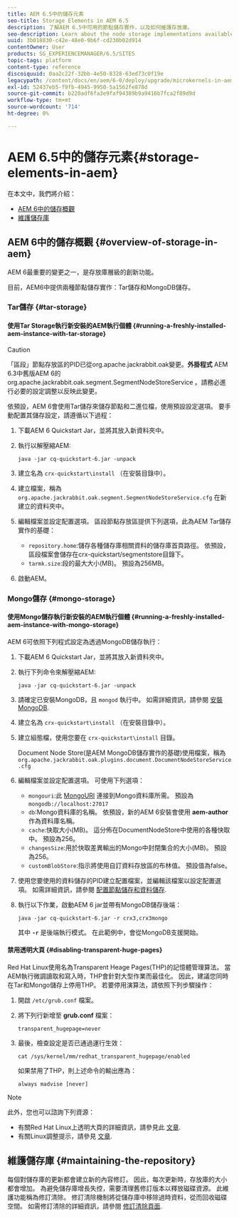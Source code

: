 ```yaml
---
title: AEM 6.5中的儲存元素
seo-title: Storage Elements in AEM 6.5
description: 了解AEM 6.5中可用的節點儲存實作，以及如何維護存放庫。
seo-description: Learn about the node storage implementations available in AEM 6.5 and how to maintain the repository.
uuid: 3b018830-c42e-48e0-9b6f-cd230b02d914
contentOwner: User
products: SG_EXPERIENCEMANAGER/6.5/SITES
topic-tags: platform
content-type: reference
discoiquuid: 0aa2c22f-32bb-4e50-8328-63ed73c0f19e
legacypath: /content/docs/en/aem/6-0/deploy/upgrade/microkernels-in-aem-6-0
exl-id: 52437eb5-f9fb-4945-9950-5a1562fe878d
source-git-commit: b220adf6fa3e9faf94389b9a9416b7fca2f89d9d
workflow-type: tm+mt
source-wordcount: '714'
ht-degree: 0%

---
```


# AEM 6.5中的儲存元素{#storage-elements-in-aem}

在本文中，我們將介紹：

* [AEM 6中的儲存概觀](/help/sites-deploying/storage-elements-in-aem-6.md#overview-of-storage-in-aem)
* [維護儲存庫](/help/sites-deploying/storage-elements-in-aem-6.md#maintaining-the-repository)

## AEM 6中的儲存概觀 {#overview-of-storage-in-aem}

AEM 6最重要的變更之一，是存放庫層級的創新功能。

目前，AEM6中提供兩種節點儲存實作：Tar儲存和MongoDB儲存。

### Tar儲存 {#tar-storage}

#### 使用Tar Storage執行新安裝的AEM執行個體 {#running-a-freshly-installed-aem-instance-with-tar-storage}

>[!CAUTION]
>
>「區段」節點存放區的PID已從org.apache.jackrabbit.oak變更。**外掛程式** AEM 6.3中舊版AEM 6的org.apache.jackrabbit.oak.segment.SegmentNodeStoreService 。請務必進行必要的設定調整以反映此變更。

依預設，AEM 6會使用Tar儲存來儲存節點和二進位檔，使用預設設定選項。 要手動配置其儲存設定，請遵循以下過程：

1. 下載AEM 6 Quickstart Jar，並將其放入新資料夾中。
1. 執行以解壓縮AEM:

   `java -jar cq-quickstart-6.jar -unpack`

1. 建立名為 `crx-quickstart\install` （在安裝目錄中）。

1. 建立檔案，稱為 `org.apache.jackrabbit.oak.segment.SegmentNodeStoreService.cfg` 在新建立的資料夾中。

1. 編輯檔案並設定配置選項。 區段節點存放區提供下列選項，此為AEM Tar儲存實作的基礎：

   * `repository.home`:儲存各種儲存庫相關資料的儲存庫首頁路徑。 依預設，區段檔案會儲存在crx-quickstart/segmentstore目錄下。
   * `tarmk.size`:段的最大大小(MB)。 預設為256MB。

1. 啟動AEM。

### Mongo儲存 {#mongo-storage}

#### 使用Mongo儲存執行新安裝的AEM執行個體 {#running-a-freshly-installed-aem-instance-with-mongo-storage}

AEM 6可依照下列程式設定為透過MongoDB儲存執行：

1. 下載AEM 6 Quickstart Jar，並將其放入新資料夾中。
1. 執行下列命令來解壓縮AEM:

   `java -jar cq-quickstart-6.jar -unpack`

1. 請確定已安裝MongoDB，且 `mongod` 執行中。 如需詳細資訊，請參閱 [安裝MongoDB](https://docs.mongodb.org/manual/installation/).
1. 建立名為 `crx-quickstart\install` （在安裝目錄中）。
1. 建立組態檔，使用您要在 `crx-quickstart\install` 目錄。

   Document Node Store(是AEM MongoDB儲存實作的基礎)使用檔案，稱為 `org.apache.jackrabbit.oak.plugins.document.DocumentNodeStoreService.cfg`

1. 編輯檔案並設定配置選項。 可使用下列選項：

   * `mongouri`:此 [MongoURI](https://docs.mongodb.org/manual/reference/connection-string/) 連接到Mongo資料庫所需。 預設為 `mongodb://localhost:27017`
   * `db`:Mongo資料庫的名稱。 依預設，新的AEM 6安裝會使用 **aem-author** 作為資料庫名稱。
   * `cache`:快取大小(MB)。 這分佈在DocumentNodeStore中使用的各種快取中。 預設為256。
   * `changesSize`:用於快取差異輸出的Mongo中封閉集合的大小(MB)。 預設為256。
   * `customBlobStore`:指示將使用自訂資料存放區的布林值。 預設值為false。

1. 使用您要使用的資料儲存的PID建立配置檔案，並編輯該檔案以設定配置選項。 如需詳細資訊，請參閱 [配置節點儲存和資料儲存](/help/sites-deploying/data-store-config.md).

1. 執行以下作業，啟動AEM 6 jar並帶有MongoDB儲存後端：

   ```shell
   java -jar cq-quickstart-6.jar -r crx3,crx3mongo
   ```

   其中 **`-r`** 是後端執行模式。 在此範例中，會從MongoDB支援開始。

#### 禁用透明大頁 {#disabling-transparent-huge-pages}

Red Hat Linux使用名為Transparent Heage Pages(THP)的記憶體管理算法。 當AEM執行微調讀取和寫入時，THP會針對大型作業而最佳化。 因此，建議您同時在Tar和Mongo儲存上停用THP。 若要停用演算法，請依照下列步驟操作：

1. 開啟 `/etc/grub.conf` 檔案。
1. 將下列行新增至 **grub.conf** 檔案：

   ```
   transparent_hugepage=never
   ```

1. 最後，檢查設定是否已通過運行生效：

   ```
   cat /sys/kernel/mm/redhat_transparent_hugepage/enabled
   ```

   如果禁用了THP，則上述命令的輸出應為：

   ```
   always madvise [never]
   ```

>[!NOTE]
>
>此外，您也可以諮詢下列資源：
>
>* 有關Red Hat Linux上透明大頁的詳細資訊，請參見此 [文章](https://access.redhat.com/solutions/46111).
>* 有關Linux調整提示，請參見 [文章](https://helpx.adobe.com/experience-manager/kb/performance-tuning-tips.html).
>


## 維護儲存庫 {#maintaining-the-repository}

每個對儲存庫的更新都會建立新的內容修訂。 因此，每次更新時，存放庫的大小都會增加。 為避免儲存庫增長失控，需要清理舊修訂版本以釋放磁碟資源。 此維護功能稱為修訂清除。 修訂清除機制將從儲存庫中移除過時資料，從而回收磁碟空間。 如需修訂清除的詳細資訊，請參閱 [修訂清除頁面](/help/sites-deploying/revision-cleanup.md).
